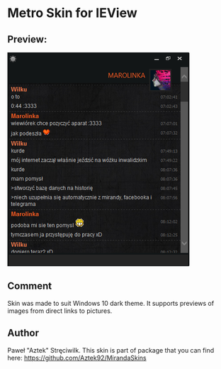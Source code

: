 # Metro Skin for IEView

## Preview:
![Preview 1](/IEView/Metro/preview.png?raw=true) 

## Comment
Skin was made to suit Windows 10 dark theme.
It supports previews of images from direct links to pictures. 

## Author
Paweł "Aztek" Stręciwilk. This skin is part of package that you can find here:
https://github.com/Aztek92/MirandaSkins
